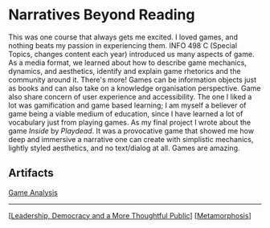 # Narratives Beyond Reading

This was one course that always gets me excited. I loved games, and nothing beats my passion in experiencing them. INFO 498 C (Special Topics, changes content each year) introduced us many aspects of game. As a media format, we learned about how to describe game mechanics, dynamics, and aesthetics, identify and explain game rhetorics and the community around it. There's more! Games can be information objects just as books and can also take on a knowledge organisation perspective. Game also share concern of user experience and accessibility. The one I liked a lot was gamification and game based learning; I am myself a believer of game being a viable medium of education, since I have learned a lot of vocabulary just from playing games. As my final project I wrote about the game _Inside_ by _Playdead_. It was a provocative game that showed me how deep and immersive a narrative one can create with simplistic mechanics, lightly styled aesthetics, and no text/dialog at all. Games are amazing.

## Artifacts

[Game Analysis](https://github.com/QuantumEPR/z-en-kb/blob/master/pdfs/Game%20Analysis.pdf)

---

[[Leadership, Democracy and a More Thoughtful Public]]
[[Metamorphosis]]




[//begin]: # "Autogenerated link references for markdown compatibility"
[Leadership, Democracy and a More Thoughtful Public]: <Leadership, Democracy and a More Thoughtful Public> "Talk Persuasively"
[Metamorphosis]: Metamorphosis "Metamorphosis"
[//end]: # "Autogenerated link references"